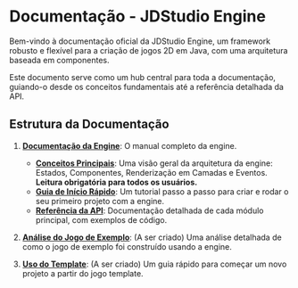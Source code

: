 # Documentação - JDStudio Engine

Bem-vindo à documentação oficial da JDStudio Engine, um framework robusto e flexível para a criação de jogos 2D em Java, com uma arquitetura baseada em componentes.

Este documento serve como um hub central para toda a documentação, guiando-o desde os conceitos fundamentais até a referência detalhada da API.

## Estrutura da Documentação

1.  **[Documentação da Engine](./1-ENGINE/)**: O manual completo da engine.
    * **[Conceitos Principais](./1-ENGINE/1.1-Conceitos_Principais.md)**: Uma visão geral da arquitetura da engine: Estados, Componentes, Renderização em Camadas e Eventos. **Leitura obrigatória para todos os usuários.**
    * **[Guia de Início Rápido](./1-ENGINE/1.2-Guia_de_Inicio.md)**: Um tutorial passo a passo para criar e rodar o seu primeiro projeto com a engine.
    * **[Referência da API](./1-ENGINE/1.3-Referencia_API/)**: Documentação detalhada de cada módulo principal, com exemplos de código.

2.  **[Análise do Jogo de Exemplo](./2-JOGO_EXEMPLO_TOPDOWN/)**: (A ser criado) Uma análise detalhada de como o jogo de exemplo foi construído usando a engine.

3.  **[Uso do Template](./3-TEMPLATE_DE_JOGO/)**: (A ser criado) Um guia rápido para começar um novo projeto a partir do jogo template.